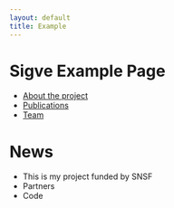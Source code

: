 ```yaml
---
layout: default
title: Example
---
```


# Sigve Example Page 

- [About the project](about)
- [Publications](publications)
- [Team](team)

# News

- This is my project funded by SNSF
- Partners 
- Code
